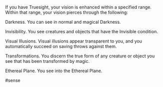 If you have Truesight, your vision is enhanced within a specified range. Within that range, your vision pierces through the following:

Darkness. You can see in normal and magical Darkness.

Invisibility. You see creatures and objects that have the Invisible condition.

Visual Illusions. Visual illusions appear transparent to you, and you automatically succeed on saving throws against them.

Transformations. You discern the true form of any creature or object you see that has been transformed by magic.

Ethereal Plane. You see into the Ethereal Plane.

#sense